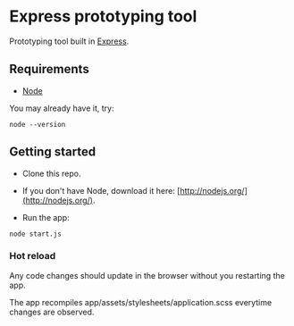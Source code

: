 # Express prototyping tool

Prototyping tool built in [Express](http://expressjs.com/).

## Requirements

* [Node](http://nodejs.org/)

You may already have it, try:

```
node --version
```

## Getting started

* Clone this repo.

* If you don't have Node, download it here: [http://nodejs.org/](http://nodejs.org/).

* Run the app:


```
node start.js
```

### Hot reload

Any code changes should update in the browser without you restarting the app.

The app recompiles app/assets/stylesheets/application.scss everytime changes are observed.
